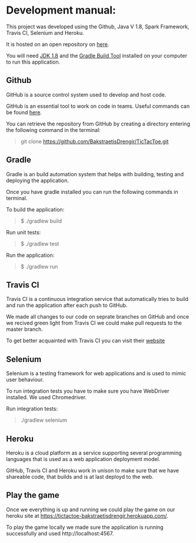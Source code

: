 
# Development manual: 

This project was developed using the Github, Java V 1.8, Spark Framework, Travis CI, Selenium and Heroku.

It is hosted on an open repository on [here](https://github.com/BakstraetisDrengir/TicTacToe).

You will need [JDK 1.8](https://java.com/en/download/help/download_options.xml) and the [Gradle Build Tool](https://gradle.org/install/) installed on your computer to run this application.

## Github

GitHub is a source control system used to develop and host code.

GitHub is an essential tool to work on code in teams. Useful commands can be found [here](https://github.com/bpassos/git-commands).

You can retrieve the repository from GitHub by creating a directory  entering the following command in the terminal:

> git clone https://github.com/BakstraetisDrengir/TicTacToe.git

## Gradle 

Gradle is an build automation system that helps with building, testing and deploying the application.

Once you have gradle installed you can run the following commands in terminal.

To build the application: 

> $ ./gradlew build

Run unit tests:

> $ ./gradlew test

Run the application:

> $ ./gradlew run

## Travis CI 

Travis CI is a continuous integration service that automatically tries to build and run the application after each push to GitHub. 

We made all changes to our code on seprate branches on GitHub and once we recived green light from Travis CI we could make pull requests to the master branch.

To get better acquainted with Travis CI you can visit their [website](https://travis-ci.org/)

## Selenium

Selenium is a testing framework for web applications and is used to mimic user behaviour. 

To run integration tests you have to make sure you have WebDriver installed. We used Chromedriver. 

Run integration tests:

> ./gradlew selenium 

## Heroku

Heroku is a cloud platform as a service supporting several programming languages that is used as a web application deployment model.

GitHub, Travis CI and Heroku work in unison to make sure that we have shareable code, that builds and is at last deployd to the web.

## Play the game

Once we everything is up and running we could play the game on our heroku site at https://tictactoe-bakstraetisdrengir.herokuapp.com/.

To play the game locally we made sure the application is running successfully and used http://localhost:4567.
